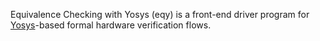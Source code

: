 Equivalence Checking with Yosys (eqy) is a front-end driver program for [Yosys](http://yosyshq.net/yosys/)-based formal hardware verification flows.
